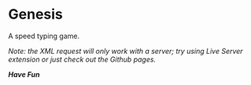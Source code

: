 # Genesis
A speed typing game.

*Note: the XML request will only work with a server; try using Live Server extension or just check out the Github pages.*

***Have Fun***
